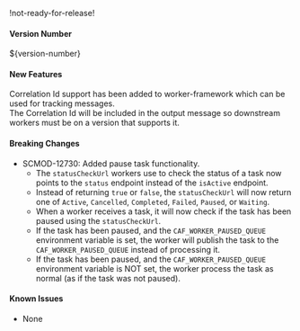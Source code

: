 !not-ready-for-release!

#### Version Number
${version-number}

#### New Features
Correlation Id support has been added to worker-framework which can be used for tracking messages.  
The Correlation Id will be included in the output message so downstream workers must be on a version that supports it.

#### Breaking Changes
- SCMOD-12730: Added pause task functionality.
  - The `statusCheckUrl` workers use to check the status of a task now points to the `status` endpoint instead of the `isActive` endpoint.
  - Instead of returning `true` or `false`, the `statusCheckUrl` will now return one of `Active`, `Cancelled`, `Completed`, `Failed`,
  `Paused`, or `Waiting`.
  - When a worker receives a task, it will now check if the task has been paused using the `statusCheckUrl`.
  - If the task has been paused, and the `CAF_WORKER_PAUSED_QUEUE` environment variable is set, the worker will publish the task to the
  `CAF_WORKER_PAUSED_QUEUE` instead of processing it.
  - If the task has been paused, and the `CAF_WORKER_PAUSED_QUEUE` environment variable is NOT set, the worker process the task as
  normal (as if the task was not paused).

#### Known Issues
- None